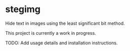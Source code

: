 # stegimg

Hide text in images using the least significant bit method.

This project is currently a work in progress.

TODO: Add usage details and installation instructions.